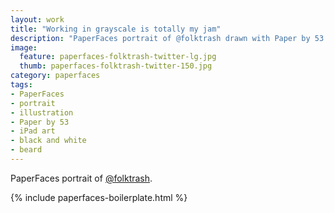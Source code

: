 ```yaml
---
layout: work
title: "Working in grayscale is totally my jam"
description: "PaperFaces portrait of @folktrash drawn with Paper by 53 on an iPad."
image: 
  feature: paperfaces-folktrash-twitter-lg.jpg
  thumb: paperfaces-folktrash-twitter-150.jpg
category: paperfaces
tags: 
- PaperFaces
- portrait
- illustration
- Paper by 53
- iPad art
- black and white
- beard
---
```


PaperFaces portrait of [@folktrash](http://twitter.com/folktrash).

{% include paperfaces-boilerplate.html %}